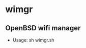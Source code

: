 # wimgr
OpenBSD wifi manager
------------------------
- Usage:
        sh wimgr.sh <SSID> <Password>
